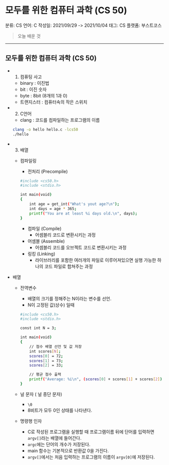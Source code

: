 # 모두를 위한 컴퓨터 과학 (CS 50)

분류: CS
언어: C
작성일: 2021/09/29 -> 2021/10/04
태그: CS
플랫폼: 부스트코스

> 오늘 배운 것
> 

---

## 모두를 위한 컴퓨터 과학 (CS 50)

- 1. 컴퓨팅 사고
    - binary : 이진법
    - bit : 이진 숫자
    - byte : 8bit (8개의 1과 0)
    - 트랜지스터 : 컴퓨터속의 작은 스위치

- 2. C언어
    - clang : 코드를 컴파일하는 프로그램의 이름
    
    ```bash
    clang -o hello hello.c -lcs50
    ./hello
    ```
    
- 3. 배열
    - 컴파일링
        - 전처리 (Precompile)
        
        ```bash
        #include <cs50.h>
        #include <stdio.h>
        
        int main(void)
        {
            int age = get_int("What's yout age?\n");
            int days = age * 365;
            printf("You are at least %i days old.\n", days);
        }
        ```
        
        - 컴파일 (Compile)
            - 어셈블리 코드로 변환시키는 과정
        - 어셈블 (Assemble)
            - 어셈블리 코드를 오브젝트 코드로 변환시키는 과정
        - 링킹 (Linking)
            - 라이브러리를 포함한 여러개의 파일로 이루어져있으면 실행 가능한 하나의 코드 파일로 합쳐주는 과정


- 배열
    - 전역변수
        - 배열의 크기를 정해주는 N이라는 변수를 선언.
        - N이 고정된 값(상수) 일때
        
        ```bash
        #include <cs50.h>
        #include <stdio.h>
        
        const int N = 3;
        
        int main(void)
        {
            // 점수 배열 선언 및 값 저장
            int scores[N];
            scores[0] = 72;
            scores[1] = 73;
            scores[2] = 33;
        
            // 평균 점수 출력
            printf("Average: %i\n", (scores[0] + scores[1] + scores[2]) / N);
        }
        ```
        
    
    - 널 문자 ( 널 종단 문자)
        - `\0`
        - 8비트가 모두 0인 상태를 나타낸다.


    - 명령행 인자
        - C로 작성된 프로그램을 실행할 때 프로그램이름 뒤에 단어를 입력하면`argv[]`라는 배열에 들어간다.
        - `argc`에는 단어의 개수가 저장된다.
        - main 함수는 기본적으로 반환값 0을 가진다.
        - `argv[]`에서는 처음 입력하는 프로그램의 이름이 `argv[0]`에 저장된다.



